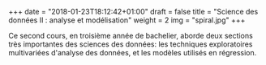 +++
date = "2018-01-23T18:12:42+01:00"
draft = false
title = "Science des données II : analyse et modélisation"
weight = 2
img = "spiral.jpg"
+++

Ce second cours, en troisième année de bachelier, aborde deux sections très importantes des sciences des données: les techniques exploratoires multivariées d'analyse des données, et les modèles utilisés en régression.
